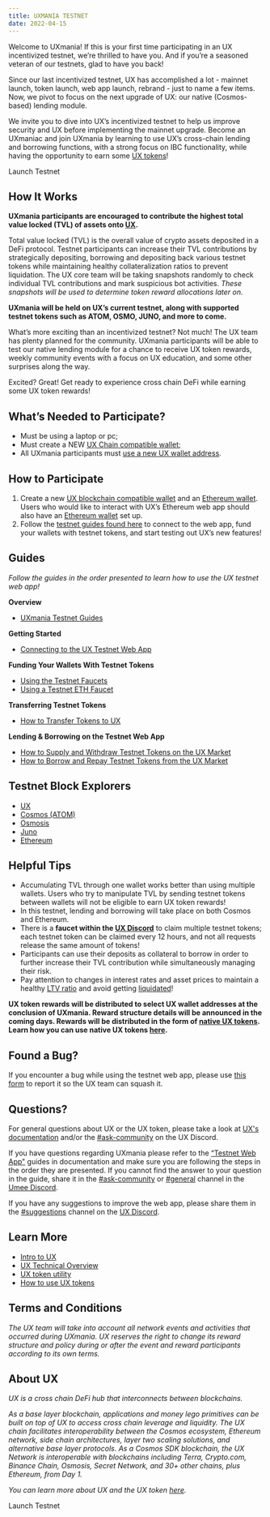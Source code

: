 ```yaml
---
title: UXMANIA TESTNET
date: 2022-04-15
---
```


Welcome to UXmania! If this is your first time participating in an UX incentivized testnet, we’re thrilled to have you. And if you’re a seasoned veteran of our testnets, glad to have you back!

Since our last incentivized testnet, UX has accomplished a lot - mainnet launch, token launch, web app launch, rebrand - just to name a few items. Now, we pivot to focus on the next upgrade of UX: our native (Cosmos-based) lending module.

We invite you to dive into UX’s incentivized testnet to help us improve security and UX before implementing the mainnet upgrade. Become an UXmaniac and join UXmania by learning to use UX’s cross-chain lending and borrowing functions, with a strong focus on IBC functionality, while having the opportunity to earn some [UX tokens](https://medium.com/umeeblog/umee-token-economics-cd15ef08f8be)!

<ButtonGradient to="https://testnet.umee.cc/">Launch Testnet</ButtonGradient>

## How It Works

**UXmania participants are encouraged to contribute the highest total value locked (TVL) of assets onto [UX](http://testnet.umee.cc).**

Total value locked (TVL) is the overall value of crypto assets deposited in a DeFi protocol. Testnet participants can increase their TVL contributions by strategically depositing, borrowing and depositing back various testnet tokens while maintaining healthy collateralization ratios to prevent liquidation. The UX core team will be taking snapshots randomly to check individual TVL contributions and mark suspicious bot activities. _These snapshots will be used to determine token reward allocations later on._

**UXmania will be held on UX’s current testnet, along with supported testnet tokens such as ATOM, OSMO, JUNO, and more to come.**

What’s more exciting than an incentivized testnet? Not much! The UX team has plenty planned for the community. UXmania participants will be able to test our native lending module for a chance to receive UX token rewards, weekly community events with a focus on UX education, and some other surprises along the way.

Excited? Great! Get ready to experience cross chain DeFi while earning some UX token rewards!

## What’s Needed to Participate?

- Must be using a laptop or pc;
- Must create a NEW [UX Chain compatible wallet](https://docs.umee.cc/umee/user-guides/wallet-set-up/setting-up-an-umee-blockchain-compatible-wallet);
- All UXmania participants must [use a new UX wallet address](https://docs.umee.cc/umee/user-guides/wallet-set-up/setting-up-an-umee-blockchain-compatible-wallet#to-create-another-wallet-with-keplr).

## How to Participate

1. Create a new [UX blockchain compatible wallet](https://docs.umee.cc/umee/user-guides/wallet-set-up/setting-up-an-umee-blockchain-compatible-wallet) and an [Ethereum wallet](https://docs.umee.cc/umee/user-guides/wallet-set-up/setting-up-an-ethereum-wallet). Users who would like to interact with UX’s Ethereum web app should also have an [Ethereum wallet](https://docs.umee.cc/umee/user-guides/wallet-set-up/setting-up-an-umee-blockchain-compatible-wallet#to-create-another-wallet-with-keplr) set up.
2. Follow the [testnet guides found here](https://docs.umee.cc/umee/user-guides/umeemania-testnet) to connect to the web app, fund your wallets with testnet tokens, and start testing out UX’s new features!

## Guides

_Follow the guides in the order presented to learn how to use the UX testnet web app!_

**Overview**

- [UXmania Testnet Guides](https://docs.umee.cc/umee/user-guides/umeemania-testnet)

**Getting Started**

- [Connecting to the UX Testnet Web App](https://docs.umee.cc/umee/user-guides/umeemania-testnet/connecting-wallets)

**Funding Your Wallets With Testnet Tokens**

- [Using the Testnet Faucets](https://docs.umee.cc/umee/user-guides/umeemania-testnet/using-testnet-faucets)
- [Using a Testnet ETH Faucet](https://docs.umee.cc/umee/user-guides/umeemania-testnet/using-testnet-faucets#claiming-testnet-eth)

**Transferring Testnet Tokens**

- [How to Transfer Tokens to UX](https://docs.umee.cc/umee/user-guides/umeemania-testnet/transferring-tokens-to-umee)

**Lending & Borrowing on the Testnet Web App**

- [How to Supply and Withdraw Testnet Tokens on the UX Market](https://docs.umee.cc/umee/user-guides/umeemania-testnet/supply-and-withdraw)
- [How to Borrow and Repay Testnet Tokens from the UX Market](https://docs.umee.cc/umee/user-guides/umeemania-testnet/borrow-and-repay)

## Testnet Block Explorers

- [UX](https://explorer.umeemania-1.network.umee.cc/umee)
- [Cosmos (ATOM)](https://explorer.umeemania-1.network.umee.cc/cosmos)
- [Osmosis](https://explorer.umeemania-1.network.umee.cc/osmosis)
- [Juno](https://explorer.umeemania-1.network.umee.cc/juno)
- [Ethereum](https://goerli.etherscan.io/)

## Helpful Tips

- Accumulating TVL through one wallet works better than using multiple wallets. Users who try to manipulate TVL by sending testnet tokens between wallets will not be eligible to earn UX token rewards!
- In this testnet, lending and borrowing will take place on both Cosmos and Ethereum.
- There is a **faucet within the [UX Discord](https://discord.gg/Zh4yZsEbsR)** to claim multiple testnet tokens; each testnet token can be claimed every 12 hours, and not all requests release the same amount of tokens!
- Participants can use their deposits as collateral to borrow in order to further increase their TVL contribution while simultaneously managing their risk.
- Pay attention to changes in interest rates and asset prices to maintain a healthy [LTV ratio](https://docs.umee.cc/umee/blockchain-basics-1/defi-basics/lending-and-borrowing-in-defi#loan-to-value) and avoid getting [liquidated](https://docs.umee.cc/umee/blockchain-basics-1/defi-basics/lending-and-borrowing-in-defi#liquidation)!

**UX token rewards will be distributed to select UX wallet addresses at the conclusion of UXmania. Reward structure details will be announced in the coming days. Rewards will be distributed in the form of [native UX tokens](https://docs.umee.cc/umee/umee-token/token-format). Learn how you can use native UX tokens [here](https://docs.umee.cc/umee/user-guides/using-umee-tokens/using-native-umee-tokens).**

## Found a Bug?

If you encounter a bug while using the testnet web app, please use [this form](https://forms.gle/x8Fz3KRqo7xm8ij97) to report it so the UX team can squash it.

## Questions?

For general questions about UX or the UX token, please take a look at [UX's documentation](https://docs.umee.cc/umee/) and/or the [#ask-community](https://discord.gg/Zh4yZsEbsR) on the UX Discord.

If you have questions regarding UXmania please refer to the [“Testnet Web App"](https://docs.umee.cc/umee/user-guides/umeemania-testnet) guides in documentation and make sure you are following the steps in the order they are presented. If you cannot find the answer to your question in the guide, share it in the [#ask-community](https://discord.gg/Zh4yZsEbsR) or [#general](https://discord.gg/Zh4yZsEbsR) channel in the [Umee Discord](https://discord.gg/Zh4yZsEbsR).

If you have any suggestions to improve the web app, please share them in the [#suggestions](https://discord.gg/Zh4yZsEbsR) channel on the [UX Discord](https://discord.gg/Zh4yZsEbsR).

## Learn More

- [Intro to UX](https://medium.com/umeeblog/enter-the-umeeverse-cross-chain-defi-f0a7a48db144)
- [UX Technical Overview](https://docs.umee.cc/umee/umee-technical-overview/untitled)
- [UX token utility](https://docs.umee.cc/umee/umee-token/token-usage)
- [How to use UX tokens](https://docs.umee.cc/umee/user-guides/using-umee-tokens)

## Terms and Conditions

_The UX team will take into account all network events and activities that occurred during UXmania. UX reserves the right to change its reward structure and policy during or after the event and reward participants according to its own terms._

## About UX

_UX is a cross chain DeFi hub that interconnects between blockchains._

_As a base layer blockchain, applications and money lego primitives can be built on top of UX to access cross chain leverage and liquidity. The UX chain facilitates interoperability between the Cosmos ecosystem, Ethereum network, side chain architectures, layer two scaling solutions, and alternative base layer protocols. As a Cosmos SDK blockchain, the UX Network is interoperable with blockchains including Terra, Crypto.com, Binance Chain, Osmosis, Secret Network, and 30+ other chains, plus Ethereum, from Day 1._

_You can learn more about UX and the UX token [here](https://docs.umee.cc/umee/)._

<ButtonGradient to="https://testnet.umee.cc/">Launch Testnet</ButtonGradient>
